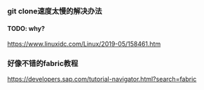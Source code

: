 ### git clone速度太慢的解决办法
#### TODO: why?
https://www.linuxidc.com/Linux/2019-05/158461.htm

### 好像不错的fabric教程
https://developers.sap.com/tutorial-navigator.html?search=fabric